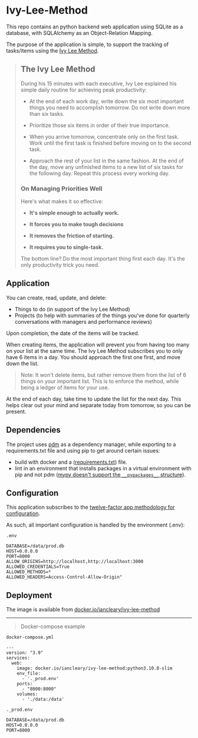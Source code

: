 # Ivy-Lee-Method

This repo contains an python backend web application using SQLite as a database, with SQLAlchemy as an Object-Relation Mapping.

The purpose of the application is simple, to support the tracking of tasks/items using the [Ivy Lee Method](https://jamesclear.com/ivy-lee).

> ## The Ivy Lee Method
>
> During his 15 minutes with each executive, Ivy Lee explained his simple daily routine for achieving peak productivity:
>
>* At the end of each work day, write down the six most important things you need to accomplish tomorrow. Do not write down more than six tasks.
>
>* Prioritize those six items in order of their true importance.
>* When you arrive tomorrow, concentrate only on the first task. Work until the first task is finished before moving on to the second task.
>* Approach the rest of your list in the same fashion. At the end of the day, move any unfinished items to a new list of six tasks for the following day.
>    Repeat this process every working day.
>
> ### On Managing Priorities Well
>
> Here's what makes it so effective:
>
>* **It's simple enough to actually work.**
>
>* **It forces you to make tough decisions**
>* **It removes the friction of starting.**
>* **It requires you to single-task.**
>
> The bottom line? Do the most important thing first each day. It's the only productivity trick you need.

## Application

You can create, read, update, and delete:

* Things to do (in support of the Ivy Lee Method)
* Projects (to help with summaries of the things you've done for quarterly conversations with managers and performance reviews)

Upon completion, the date of the items will be tracked.

When creating items, the application will prevent you from having too many on your list at the same time.  The Ivy Lee Method subscribes you to only have 6 items in a day.  You should approach the first one first, and move down the list.

> Note: It won't delete items, but rather remove them from the list of 6 things on your important list.  This is to enforce the method, while being a ledger of items for your use.

At the end of each day, take time to update the list for the next day.  This helps clear out your mind and separate today from tomorrow, so you can be present.

## Dependencies

The project uses [pdm](https://pdm.fming.dev/latest/usage/project/) as a dependency manager, while exporting to a requirements.txt file and using pip to get around certain issues:

* build with docker and a ([requirements.txt](https://pdm.fming.dev/latest/usage/cli_reference/#exec-0--export)) file.
* lint in an environment that installs packages in a virtual environment with pip and not pdm ([mypy doesn't support the `__pypackages__` structure](https://github.com/pdm-project/pdm/discussions/751)).


## Configuration

This application subscribes to the [twelve-factor app methodology for configuration](https://12factor.net/config).

As such, all important configuration is handled by the environment (.env):

`.env`
```env
DATABASE=/data/prod.db
HOST=0.0.0.0
PORT=8000
ALLOW_ORIGINS=http://localhost,http://localhost:3000
ALLOWED_CREDENTIALS=True
ALLOWED_METHODS=*
ALLOWED_HEADERS=Access-Control-Allow-Origin"
```

## Deployment


The image is available from [docker.io/iancleary/ivy-lee-method](https://hub.docker.com/r/iancleary/ivy-lee-method)

----------

> Docker-compose example

`docker-compose.yml`

```docker-compose
---
version: "3.9"
services:
  web:
    image: docker.io/iancleary/ivy-lee-method:python3.10.8-slim
    env_file:
      - '._prod.env'
    ports:
      - "8000:8000"
    volumes:
      - './data:/data'
```

`._prod.env`

```env
DATABASE=/data/prod.db
HOST=0.0.0.0
PORT=8000
```

